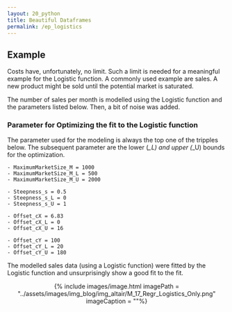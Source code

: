 ```yaml
---
layout: 20_python
title: Beautiful Dataframes
permalink: /ep_logistics
---
```



## Example

Costs have, unfortunately, no limit. Such a limit is needed for a meaningful example for the Logistic function.
A commonly used example are sales. A new product might be sold until the potential market is saturated. 

The number of sales per month is modelled using the Logistic function and the parameters listed below. Then, a bit of noise was added. 

### Parameter for Optimizing the fit to the Logistic function

The parameter used for the modeling is always the top one of the tripples below. The subsequent parameter are the lower (*_L) and upper (*_U) bounds for the optimization.

>
    - MaximumMarketSize_M = 1000
    - MaximumMarketSize_M_L = 500
    - MaximumMarketSize_M_U = 2000

>
    - Steepness_s = 0.5
    - Steepness_s_L = 0
    - Steepness_s_U = 1

>
    - Offset_cX = 6.83
    - Offset_cX_L = 0
    - Offset_cX_U = 16

>
    - Offset_cY = 100
    - Offset_cY_L = 20
    - Offset_cY_U = 180

The modelled sales data (using a Logistic function) were fitted by the Logistic function and unsurprisingly show a good fit to the fit. 

<center>
{% include images/image.html imagePath = "../assets/images/img_blog/img_altair/M_17_Regr_Logistics_Only.png" imageCaption =  ""%}
</center>




